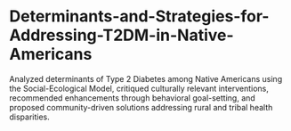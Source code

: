 # Determinants-and-Strategies-for-Addressing-T2DM-in-Native-Americans
Analyzed determinants of Type 2 Diabetes among Native Americans using the Social-Ecological Model, critiqued culturally relevant interventions, recommended enhancements through behavioral goal-setting, and proposed community-driven solutions addressing rural and tribal health disparities.
